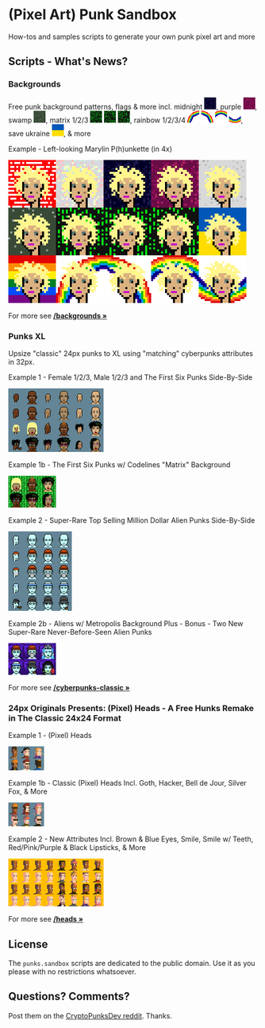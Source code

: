 # (Pixel Art) Punk Sandbox


How-tos and samples scripts to generate your own punk pixel art and more




## Scripts - What's News?


### Backgrounds

Free punk background patterns, flags & more incl.
 midnight ![](backgrounds/midnight-24x24.png),
 purple ![](backgrounds/purple-24x24.png),
 swamp ![](backgrounds/swamp-24x24.png),
 matrix 1/2/3 ![](backgrounds/matrix1-24x24.png)
  ![](backgrounds/matrix2-24x24.png)
  ![](backgrounds/matrix3-24x24.png),
 rainbow 1/2/3/4 ![](backgrounds/rainbow1-24x24.png)
  ![](backgrounds/rainbow2-24x24.png)
  ![](backgrounds/rainbow3-24x24.png)
  ![](backgrounds/rainbow4-24x24.png),
 save ukraine ![](backgrounds/flag_ukraine-24x24.png),
 & more


Example - Left-looking Marylin P(h)unkette (in 4x)

![](backgrounds/i/punk-backgrounds@4x.png)


For more see [**/backgrounds »**](backgrounds)


### Punks XL

Upsize "classic" 24px punks to XL using "matching" cyberpunks attributes in 32px.

Example 1 - Female 1/2/3, Male 1/2/3 and The First Six Punks Side-By-Side

![](cyberpunks-classic/i/punks-xl.png)

Example 1b - The First Six Punks w/ Codelines "Matrix" Background

![](cyberpunks-classic/i/punks-xl_ii.png)


Example 2 - Super-Rare Top Selling Million Dollar Alien Punks Side-By-Side

![](cyberpunks-classic/i/aliens-xl.png)

Example 2b - Aliens w/ Metropolis Background Plus - Bonus - Two New Super-Rare  Never-Before-Seen Alien Punks

![](cyberpunks-classic/i/aliens-xl_ii.png)



For more see [**/cyberpunks-classic »**](cyberpunks-classic)


### 24px Originals Presents: (Pixel) Heads - A Free Hunks Remake in The Classic 24x24 Format

Example 1 - (Pixel) Heads

![](heads/i/heads.png)


Example 1b - Classic (Pixel) Heads Incl. Goth, Hacker, Bell de Jour, Silver Fox, & More

![](heads/i/heads_vol2.png)


Example 2 - New Attributes Incl. Brown & Blue Eyes, Smile, Smile w/ Teeth, Red/Pink/Purple & Black Lipsticks, & More


![](heads/i/heads_plus.png)

For more see [**/heads »**](heads)




## License

The `punks.sandbox` scripts are dedicated to the public domain.
Use it as you please with no restrictions whatsoever.


## Questions? Comments?

Post them on the [CryptoPunksDev reddit](https://old.reddit.com/r/CryptoPunksDev). Thanks.
